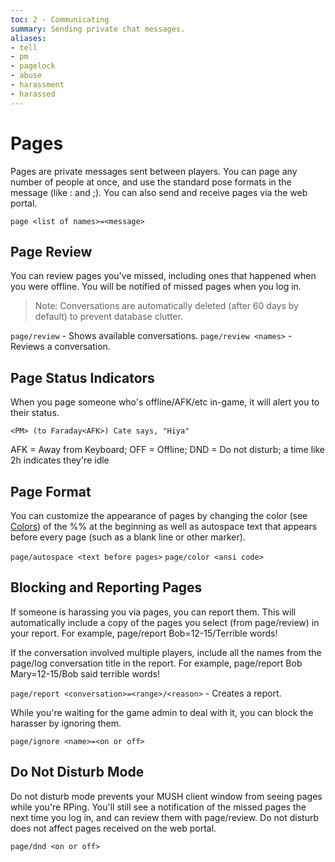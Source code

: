 ```yaml
---
toc: 2 - Communicating
summary: Sending private chat messages.
aliases:
- tell
- pm
- pagelock
- abuse
- harassment
- harassed
---
```

# Pages

Pages are private messages sent between players.  You can page any number of people at once, and use the standard pose formats in the message (like : and ;).  You can also send and receive pages via the web portal.

`page <list of names>=<message>`

## Page Review

You can review pages you've missed, including ones that happened when you were offline. You will be notified of missed pages when you log in.

> Note: Conversations are automatically deleted (after 60 days by default) to prevent database clutter. 

`page/review` - Shows available conversations.
`page/review <names>` - Reviews a conversation.
  
## Page Status Indicators

When you page someone who's offline/AFK/etc in-game, it will alert you to their status.

    <PM> (to Faraday<AFK>) Cate says, "Hiya"

AFK = Away from Keyboard; OFF = Offline; DND = Do not disturb; a time like 2h indicates they're idle

## Page Format

You can customize the appearance of pages by changing the color (see [Colors](/help/colors)) of the %% at the beginning as well as autospace text that appears before every page (such as a blank line or other marker).

`page/autospace <text before pages>`
`page/color <ansi code>`

## Blocking and Reporting Pages

If someone is harassing you via pages, you can report them.  This will automatically include a copy of the pages you select (from page/review) in your report. For example, page/report Bob=12-15/Terrible words!

If the conversation involved multiple players, include all the names from the page/log conversation title in the report.  For example, page/report Bob Mary=12-15/Bob said terrible words!

`page/report <conversation>=<range>/<reason>` - Creates a report.  

While you're waiting for the game admin to deal with it, you can block the harasser by ignoring them.

`page/ignore <name>=<on or off>`

## Do Not Disturb Mode

Do not disturb mode prevents your MUSH client window from seeing pages while you're RPing.  You'll still see a notification of the missed pages the next time you log in, and can review them with page/review.  Do not disturb does not affect pages received on the web portal.

`page/dnd <on or off>`
